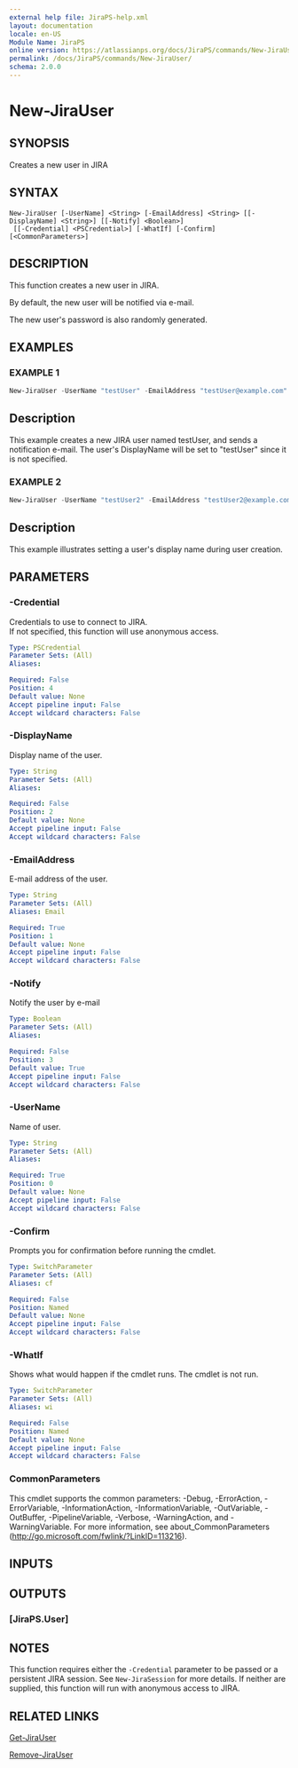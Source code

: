 ```yaml
---
external help file: JiraPS-help.xml
layout: documentation
locale: en-US
Module Name: JiraPS
online version: https://atlassianps.org/docs/JiraPS/commands/New-JiraUser/
permalink: /docs/JiraPS/commands/New-JiraUser/
schema: 2.0.0
---
```


# New-JiraUser

## SYNOPSIS

Creates a new user in JIRA

## SYNTAX

```
New-JiraUser [-UserName] <String> [-EmailAddress] <String> [[-DisplayName] <String>] [[-Notify] <Boolean>]
 [[-Credential] <PSCredential>] [-WhatIf] [-Confirm] [<CommonParameters>]
```

## DESCRIPTION

This function creates a new user in JIRA.

By default, the new user will be notified via e-mail.

The new user's password is also randomly generated.

## EXAMPLES

### EXAMPLE 1

```powershell
New-JiraUser -UserName "testUser" -EmailAddress "testUser@example.com"
```

Description  
 -----------  
This example creates a new JIRA user named testUser,
and sends a notification e-mail.
The user's DisplayName will be set to "testUser" since it is not specified.

### EXAMPLE 2

```powershell
New-JiraUser -UserName "testUser2" -EmailAddress "testUser2@example.com" -DisplayName "Test User 2"
```

Description  
 -----------  
This example illustrates setting a user's display name during user creation.

## PARAMETERS

### -Credential

Credentials to use to connect to JIRA.  
If not specified, this function will use anonymous access.

```yaml
Type: PSCredential
Parameter Sets: (All)
Aliases:

Required: False
Position: 4
Default value: None
Accept pipeline input: False
Accept wildcard characters: False
```

### -DisplayName

Display name of the user.

```yaml
Type: String
Parameter Sets: (All)
Aliases:

Required: False
Position: 2
Default value: None
Accept pipeline input: False
Accept wildcard characters: False
```

### -EmailAddress

E-mail address of the user.

```yaml
Type: String
Parameter Sets: (All)
Aliases: Email

Required: True
Position: 1
Default value: None
Accept pipeline input: False
Accept wildcard characters: False
```

### -Notify

Notify the user by e-mail

```yaml
Type: Boolean
Parameter Sets: (All)
Aliases:

Required: False
Position: 3
Default value: True
Accept pipeline input: False
Accept wildcard characters: False
```

### -UserName

Name of user.

```yaml
Type: String
Parameter Sets: (All)
Aliases:

Required: True
Position: 0
Default value: None
Accept pipeline input: False
Accept wildcard characters: False
```

### -Confirm

Prompts you for confirmation before running the cmdlet.

```yaml
Type: SwitchParameter
Parameter Sets: (All)
Aliases: cf

Required: False
Position: Named
Default value: None
Accept pipeline input: False
Accept wildcard characters: False
```

### -WhatIf

Shows what would happen if the cmdlet runs.
The cmdlet is not run.

```yaml
Type: SwitchParameter
Parameter Sets: (All)
Aliases: wi

Required: False
Position: Named
Default value: None
Accept pipeline input: False
Accept wildcard characters: False
```

### CommonParameters
This cmdlet supports the common parameters: -Debug, -ErrorAction, -ErrorVariable, -InformationAction, -InformationVariable, -OutVariable, -OutBuffer, -PipelineVariable, -Verbose, -WarningAction, and -WarningVariable. For more information, see about_CommonParameters (http://go.microsoft.com/fwlink/?LinkID=113216).

## INPUTS

## OUTPUTS

### [JiraPS.User]

## NOTES

This function requires either the `-Credential` parameter to be passed or a persistent JIRA session.
See `New-JiraSession` for more details.
If neither are supplied, this function will run with anonymous access to JIRA.

## RELATED LINKS

[Get-JiraUser](../Get-JiraUser/)

[Remove-JiraUser](../Remove-JiraUser/)
